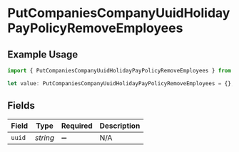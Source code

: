# PutCompaniesCompanyUuidHolidayPayPolicyRemoveEmployees

## Example Usage

```typescript
import { PutCompaniesCompanyUuidHolidayPayPolicyRemoveEmployees } from "gusto_embedded/models/operations";

let value: PutCompaniesCompanyUuidHolidayPayPolicyRemoveEmployees = {};
```

## Fields

| Field              | Type               | Required           | Description        |
| ------------------ | ------------------ | ------------------ | ------------------ |
| `uuid`             | *string*           | :heavy_minus_sign: | N/A                |